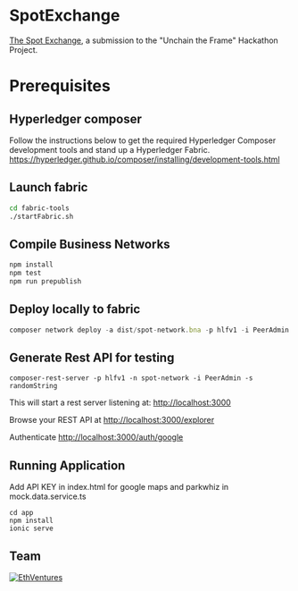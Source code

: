 # SpotExchange
[The Spot Exchange](https://thespot.exchange), a submission to the "Unchain the Frame" Hackathon Project.
# Prerequisites
## Hyperledger composer

Follow the instructions below to get the required Hyperledger Composer development tools and stand up a Hyperledger Fabric. <https://hyperledger.github.io/composer/installing/development-tools.html>

## Launch fabric

```bash
cd fabric-tools
./startFabric.sh
```

## Compile Business Networks

```javascript
npm install
npm test
npm run prepublish
```

## Deploy locally to fabric

```javascript
composer network deploy -a dist/spot-network.bna -p hlfv1 -i PeerAdmin -s randomString
```

## Generate Rest API for testing
```shell
composer-rest-server -p hlfv1 -n spot-network -i PeerAdmin -s randomString
```
This will start a rest server listening at: <http://localhost:3000>

Browse your REST API at <http://localhost:3000/explorer>

Authenticate <http://localhost:3000/auth/google>

## Running Application

Add API KEY in index.html for google maps and parkwhiz in mock.data.service.ts

```shell
cd app
npm install
ionic serve
```

## Team

[![EthVentures](https://github.com/EthVentures/CryptoTracker/raw/master/resources/img/ethventures-logo.png)](https://ethventures.io)
